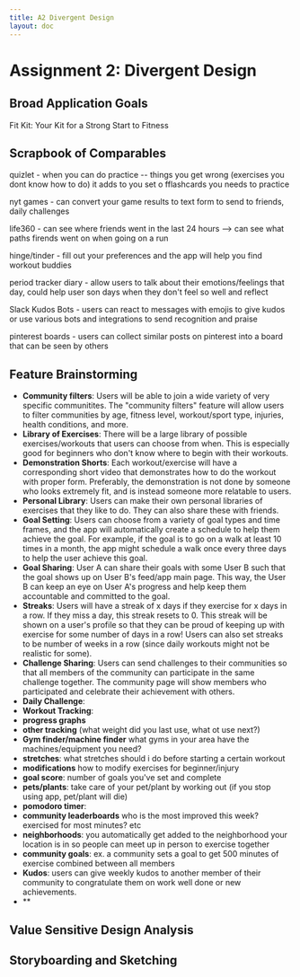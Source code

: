 ```yaml
---
title: A2 Divergent Design
layout: doc
---
```


# Assignment 2: Divergent Design

## Broad Application Goals
Fit Kit: Your Kit for a Strong Start to Fitness


## Scrapbook of Comparables

quizlet - when you can do practice -- things you get wrong (exercises you dont know how to do) it adds to you set o fflashcards you needs to practice

nyt games - can convert your game results to text form to send to friends, daily challenges

life360 - can see where friends went in the last 24 hours --> can see what paths firends went on when going on a run

hinge/tinder - fill out your preferences and the app will help you find workout buddies

period tracker diary - allow users to talk about their emotions/feelings that day, could help user son days when they don't feel so well and reflect

Slack Kudos Bots - users can react to messages with emojis to give kudos or use various bots and integrations to send recognition and praise

pinterest boards - users can collect similar posts on pinterest into a board that can be seen by others 





## Feature Brainstorming
- **Community filters**: Users will be able to join a wide variety of very specific communitites. The "community filters" feature will allow users to filter communities by age, fitness level, workout/sport type, injuries, health conditions, and more.
- **Library of Exercises**: There will be a large library of possible exercises/workouts that users can choose from when. This is especially good for beginners who don't know where to begin with their workouts.
- **Demonstration Shorts**: Each workout/exercise will have a corresponding short video that demonstrates how to do the workout with proper form. Preferably, the demonstration is not done by someone who looks extremely fit, and is instead someone more relatable to users.
- **Personal Library**: Users can make their own personal libraries of exercises that they like to do. They can also share these with friends.
- **Goal Setting**: Users can choose from a variety of goal types and time frames, and the app will automatically create a schedule to help them achieve the goal. For example, if the goal is to go on a walk at least 10 times in a month, the app might schedule a walk once every three days to help the user achieve this goal.
- **Goal Sharing**: User A can share their goals with some User B such that the goal shows up on User B's feed/app main page. This way, the User B can keep an eye on User A's progress and help keep them accountable and committed to the goal.
- **Streaks**: Users will have a streak of x days if they exercise for x days in a row. If they miss a day, this streak resets to 0. This streak will be shown on a user's profile so that they can be proud of keeping up with exercise for some number of days in a row! Users can also set streaks to be number of weeks in a row (since daily workouts might not be realistic for some).
- **Challenge Sharing**: Users can send challenges to their communities so that all members of the community can participate in the same challenge together. The community page will show members who participated and celebrate their achievement with others.
- **Daily Challenge**: 
- **Workout Tracking**:
- **progress graphs**
- **other tracking** (what weight did you last use, what ot use next?)
- **Gym finder/machine finder** what gyms in your area have the machines/equipment you need?
- **stretches**: what stretches should i do before starting a certain workout
- **modifications** how to modify exercises for beginner/injury
- **goal score**: number of goals you've set and complete
- **pets/plants**: take care of your pet/plant by working out (if you stop using app, pet/plant will die)
- **pomodoro timer**: 
- **community leaderboards** who is the most improved this week? exercised for most minutes? etc
- **neighborhoods**: you automatically get added to the neighborhood your location is in so people can meet up in person to exercise together
- **community goals**: ex. a community sets a goal to get 500 minutes of exercise combined between all members
- **Kudos**: users can give weekly kudos to another member of their community to congratulate them on work well done or new achievements.
- **



## Value Sensitive Design Analysis

## Storyboarding and Sketching
